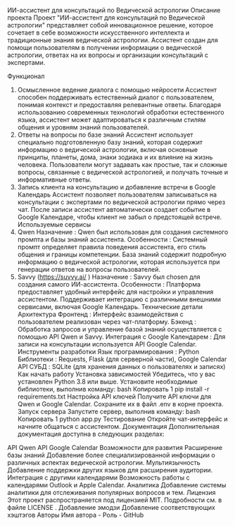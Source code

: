 ИИ-ассистент для консультаций по Ведической астрологии
Описание проекта
Проект "ИИ-ассистент для консультаций по Ведической астрологии" представляет собой инновационное решение, которое сочетает в себе возможности искусственного интеллекта и традиционные знания ведической астрологии. Ассистент создан для помощи пользователям в получении информации о ведической астрологии, ответах на их вопросы и организации консультаций с экспертами.

Функционал
1. Осмысленное ведение диалога с помощью нейросети
Ассистент способен поддерживать естественный диалог с пользователем, понимая контекст и предоставляя релевантные ответы.
Благодаря использованию современных технологий обработки естественного языка, ассистент может адаптироваться к различным стилям общения и уровням знаний пользователей.
2. Ответы на вопросы по базе знаний
Ассистент использует специально подготовленную базу знаний, которая содержит информацию о ведической астрологии, включая основные принципы, планеты, дома, знаки зодиака и их влияние на жизнь человека.
Пользователи могут задавать как простые, так и сложные вопросы, связанные с ведической астрологией, и получать точные и информативные ответы.
3. Запись клиента на консультацию и добавление встречи в Google Календарь
Ассистент позволяет пользователям записываться на консультации с экспертами по ведической астрологии прямо через чат.
После записи ассистент автоматически создает событие в Google Календаре, чтобы клиент не забыл о предстоящей встрече.
Используемые сервисы
1. Qwen
Назначение : Qwen был использован для создания системного промпта и базы знаний ассистента.
Особенности :
Системный промпт определяет правила поведения ассистента, его стиль общения и границы компетенции.
База знаний содержит подробную информацию о ведической астрологии, которая используется при генерации ответов на вопросы пользователей.
2. Savvy (https://suvvy.ai/ )
Назначение : Savvy был chosen для создания самого ИИ-ассистента.
Особенности :
Платформа предоставляет удобный интерфейс для настройки и управления ассистентом.
Поддерживает интеграцию с различными внешними сервисами, включая Google Календарь.
Технические детали
Архитектура
Фронтенд : Интерфейс взаимодействия с пользователем реализован через чат-платформу.
Бэкенд : Обработка запросов и управление базой знаний осуществляется с помощью API Qwen и Savvy.
Интеграция с Google Календарем : Для записи на консультации используется API Google Calendar.
Инструменты разработки
Язык программирования : Python
Библиотеки : Requests, Flask (для серверной части), Google Calendar API
СУБД : SQLite (для хранения данных о пользователях и записях)
Как начать работу
Установка зависимостей
Убедитесь, что у вас установлен Python 3.8 или выше.
Установите необходимые библиотеки, выполнив команду:
bash
Копировать
1
pip install -r requirements.txt
Настройка API ключей
Получите API ключи для Qwen и Google Calendar.
Сохраните их в файл .env в корне проекта.
Запуск сервера
Запустите сервер, выполнив команду:
bash
Копировать
1
python app.py
Тестирование
Откройте чат-интерфейс и начните общаться с ассистентом.
Документация
Дополнительная документация доступна в следующих разделах:

API Qwen
API Google Calendar
Возможности для развития
Расширение базы знаний
Добавление более специализированной информации о различных аспектах ведической астрологии.
Мультиязычность
Добавление поддержки других языков для расширения аудитории.
Интеграция с другими календарями
Возможность работы с календарями Outlook и Apple Calendar.
Аналитика
Добавление системы аналитики для отслеживания популярных вопросов и тем.
Лицензия
Этот проект распространяется под лицензией MIT. Подробности см. в файле LICENSE .
Добавление эмодзи
Добавление соответствующих хэштэгов
Авторы
Имя автора - Роль - GitHub


